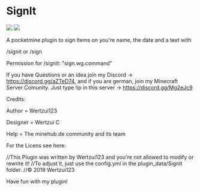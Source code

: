 # SignIt
<a href="https://poggit.pmmp.io/p/SignIt"><img src="https://poggit.pmmp.io/shield.state/SignIt"></a>
<a href="https://poggit.pmmp.io/p/SignIt"><img src="https://poggit.pmmp.io/shield.api/SignIt"></a>

A pocketmine plugin to sign items on you're name, the date and a text with 

/signit <text wich should be on the item>
or 
/sign <text wich should be on the item>

Permission for /signit: "sign.wg.command"

If you have Questions or an idea join my Discord -> https://discord.gg/aZTeD74, and if you are german, join my Minecraft Server Comunity. Just type !ip in this server -> https://discord.gg/Mg2eJc9


Credits:

Author = Wertzui123

Designer = Wertzui C 

Help = The minehub.de community and its team


For the Licens see here:

//This Plugin was written by Wertzui123 and you're not allowed to modify or rewrite it!
//To adjust it, just use the config.yml in the plugin_data/SignIt folder.
//© 2019 Wertzui123


Have fun with my plugin!

